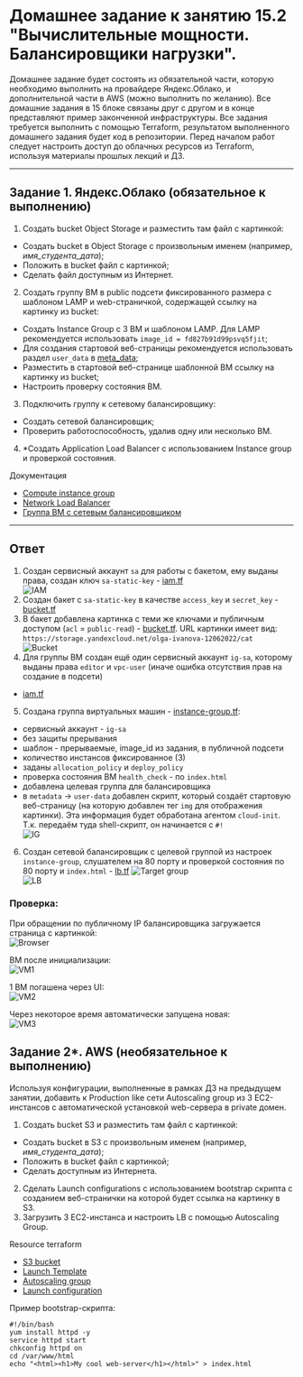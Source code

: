# Домашнее задание к занятию 15.2 "Вычислительные мощности. Балансировщики нагрузки".
Домашнее задание будет состоять из обязательной части, которую необходимо выполнить на провайдере Яндекс.Облако, и дополнительной части в AWS (можно выполнить по желанию). Все домашние задания в 15 блоке связаны друг с другом и в конце представляют пример законченной инфраструктуры.
Все задания требуется выполнить с помощью Terraform, результатом выполненного домашнего задания будет код в репозитории. Перед началом работ следует настроить доступ до облачных ресурсов из Terraform, используя материалы прошлых лекций и ДЗ.

---
## Задание 1. Яндекс.Облако (обязательное к выполнению)

1. Создать bucket Object Storage и разместить там файл с картинкой:
- Создать bucket в Object Storage с произвольным именем (например, _имя_студента_дата_);
- Положить в bucket файл с картинкой;
- Сделать файл доступным из Интернет.
2. Создать группу ВМ в public подсети фиксированного размера с шаблоном LAMP и web-страничкой, содержащей ссылку на картинку из bucket:
- Создать Instance Group с 3 ВМ и шаблоном LAMP. Для LAMP рекомендуется использовать `image_id = fd827b91d99psvq5fjit`;
- Для создания стартовой веб-страницы рекомендуется использовать раздел `user_data` в [meta_data](https://cloud.yandex.ru/docs/compute/concepts/vm-metadata);
- Разместить в стартовой веб-странице шаблонной ВМ ссылку на картинку из bucket;
- Настроить проверку состояния ВМ.
3. Подключить группу к сетевому балансировщику:
- Создать сетевой балансировщик;
- Проверить работоспособность, удалив одну или несколько ВМ.
4. *Создать Application Load Balancer с использованием Instance group и проверкой состояния.

Документация
- [Compute instance group](https://registry.terraform.io/providers/yandex-cloud/yandex/latest/docs/resources/compute_instance_group)
- [Network Load Balancer](https://registry.terraform.io/providers/yandex-cloud/yandex/latest/docs/resources/lb_network_load_balancer)
- [Группа ВМ с сетевым балансировщиком](https://cloud.yandex.ru/docs/compute/operations/instance-groups/create-with-balancer)
---

## Ответ

1. Создан сервисный аккаунт `sa` для работы с бакетом, ему выданы права, создан ключ `sa-static-key` - [iam.tf](../../cloud-terraform/iam.tf)  
![IAM](files/iam.png)  
2. Создан бакет с `sa-static-key` в качестве `access_key` и `secret_key` - [bucket.tf](../../cloud-terraform/bucket.tf)
3. В бакет добавлена картинка с теми же ключами и публичным доступом (`acl` = `public-read`) - [bucket.tf](../../cloud-terraform/bucket.tf).
URL картинки имеет вид: `https://storage.yandexcloud.net/olga-ivanova-12062022/cat`  
![Bucket](files/bucket.png)  
4. Для группы ВМ создан ещё один сервисный аккаунт `ig-sa`, которому выданы права `editor` и `vpc-user` (иначе ошибка отсутствия прав на создание в подсети)
- [iam.tf](../../cloud-terraform/iam.tf)  
5. Создана группа виртуальных машин - [instance-group.tf](../../cloud-terraform/instance-group.tf):  
- сервисный аккаунт - `ig-sa`
- без защиты прерывания
- шаблон - прерываемые, image_id из задания, в публичной подсети
- количество инстансов фиксированное (3)
- заданы `allocation_policy` и `deploy_policy`
- проверка состояния ВМ `health_check` - по `index.html`
- добавлена целевая группа для балансировщика
- в `metadata` -> `user-data` добавлен скрипт, который создаёт стартовую веб-страницу (на которую добавлен тег `img` для отображения картинки). 
Эта информация будет обработана агентом `cloud-init`. Т.к. передаём туда shell-скрипт, он начинается с `#!`  
![IG](files/ig.png)  
6. Создан сетевой балансировщик с целевой группой из настроек `instance-group`, слушателем на 80 порту и проверкой состояния по 
80 порту и `index.html` - [lb.tf](../../cloud-terraform/lb.tf)
![Target group](files/target_group.png)  
![LB](files/lb.png)  

### Проверка:  
При обращении по публичному IP балансировщика загружается страница с картинкой:  
![Browser](files/browser.png)  

ВМ после инициализации:  
![VM1](files/vm-before.png)  

1 ВМ погашена через UI:  
![VM2](files/vm-during.png)  

Через некоторое время автоматически запущена новая:  
![VM3](files/vm-after.png)

## Задание 2*. AWS (необязательное к выполнению)

Используя конфигурации, выполненные в рамках ДЗ на предыдущем занятии, добавить к Production like сети Autoscaling group из 3 EC2-инстансов с  автоматической установкой web-сервера в private домен.

1. Создать bucket S3 и разместить там файл с картинкой:
- Создать bucket в S3 с произвольным именем (например, _имя_студента_дата_);
- Положить в bucket файл с картинкой;
- Сделать доступным из Интернета.
2. Сделать Launch configurations с использованием bootstrap скрипта с созданием веб-странички на которой будет ссылка на картинку в S3.
3. Загрузить 3 ЕС2-инстанса и настроить LB с помощью Autoscaling Group.

Resource terraform
- [S3 bucket](https://registry.terraform.io/providers/hashicorp/aws/latest/docs/resources/s3_bucket)
- [Launch Template](https://registry.terraform.io/providers/hashicorp/aws/latest/docs/resources/launch_template)
- [Autoscaling group](https://registry.terraform.io/providers/hashicorp/aws/latest/docs/resources/autoscaling_group)
- [Launch configuration](https://registry.terraform.io/providers/hashicorp/aws/latest/docs/resources/launch_configuration)

Пример bootstrap-скрипта:
```
#!/bin/bash
yum install httpd -y
service httpd start
chkconfig httpd on
cd /var/www/html
echo "<html><h1>My cool web-server</h1></html>" > index.html
```
